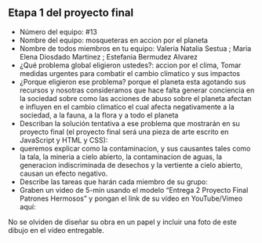 ## Etapa 1 del proyecto final

- Número del equipo: #13
- Nombre del equipo: mosqueteras en accion por el planeta 
- Nombre de todos miembros en tu equipo: Valeria Natalia Sestua ; Maria Elena Diosdado Martinez ; Estefania Bermudez Alvarez 
- ¿Qué problema global eligieron ustedes?: accion por el clima, Tomar medidas urgentes para combatir el cambio climatico y sus impactos
- ¿Porque eligieron ese problema? porque el planeta esta agotando sus recursos y nosotras consideramos que hace falta generar conciencia en la sociedad sobre como las acciones de abuso sobre el planeta afectan e influyen en el cambio climatico el cual afecta negativamente a la sociedad, a la fauna, a la flora y a todo el planeta
- Describan la solución tentativa a ese problema que mostrarán en su proyecto final (el proyecto final será una pieza de arte escrito en JavaScript y HTML y CSS):
- queremos explicar como la contaminacion, y sus causantes tales como la tala, la mineria a cielo abierto, la contaminacion de aguas, la generacion indiscriminada de desechos y la vertiente a cielo abierto, causan un efecto negativo. 
- Describe las tareas que harán cada miembro de su grupo: 
- Graben un video de 5-min usando el modelo “Entrega 2 Proyecto Final Patrones Hermosos” y pongan el link de su vídeo en YouTube/Vimeo aquí:

No se olviden de diseñar su obra en un papel y incluir una foto de este dibujo en el vídeo entregable.
